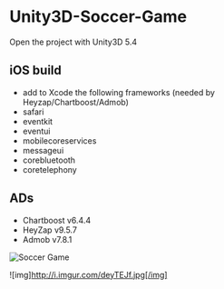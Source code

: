 # Unity3D-Soccer-Game

Open the project with Unity3D 5.4

## iOS build
 - add to Xcode the following frameworks (needed by Heyzap/Chartboost/Admob)
 - safari
 - eventkit
 - eventui
 - mobilecoreservices
 - messageui
 - corebluetooth
 - coretelephony

## ADs
- Chartboost	v6.4.4
- HeyZap		v9.5.7
- Admob		v7.8.1


![Soccer Game](http://imgur.com/0QtPeUW)

![img]http://i.imgur.com/deyTEJf.jpg[/img]
